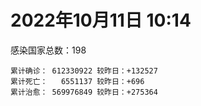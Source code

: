 
# 2022年10月11日 10:14
感染国家总数：198
```
累计确诊： 612330922 较昨日：+132527
累计死亡：   6551137 较昨日：+696
累计治愈： 569976849 较昨日：+275364
```
<div id="main" style="width:100%;height:800px;margin-bottom:10px;"></div>
<div id="second" style="width:100%;height:1000px;margin-bottom:10px;"></div>
<div id="third" style="width:100%;height:1000px;margin-bottom:10px;"></div>
<div id="last" style="width:100%;height:3000px;"></div>

<script>
import * as echarts from "echarts";
export default {
  mounted () {
    this.chart = echarts.init(document.getElementById("main"), "dark")
    this.secondChart = echarts.init(document.getElementById("second"), "dark")
    this.thirdChart = echarts.init(document.getElementById("third"), "dark")
    this.lastChart = echarts.init(document.getElementById("last"), "dark")
    var option = {
      tooltip: { trigger: "axis", axisPointer: { type: "shadow" } },
      legend: {},
      grid: { left: "3%", right: "4%", bottom: "3%", containLabel: true },
      xAxis: { type: "value" },
      yAxis: {
        type: "category", data: ["意大利","英国","韩国","德国","巴西","法国","印度","美国",]
      },
      series: [
        { name: "新增确诊", type: "bar", stack: "total", label: { show: true }, emphasis: { focus: "series" }, data: [15089,0,15476,0,1543,9373,279,16939,] }, 
        { name: "累计确诊", type: "bar", stack: "total", label: { show: true }, emphasis: { focus: "series" }, data: [22830825,23957310,24995246,33948632,34766204,35875626,44614716,98572011,] }, 
        { name: "新增死亡", type: "bar", stack: "total", label: { show: true }, emphasis: { focus: "series" }, data: [51,0,10,0,18,113,0,96,] }, 
        { name: "累计死亡", type: "bar", stack: "total", label: { show: true }, emphasis: { focus: "series" }, data: [177570,208258,28708,150535,686928,155535,528814,1087976,] }, 
        { name: "累计治愈", type: "bar", stack: "total", label: { show: true }, emphasis: { focus: "series" }, data: [22149828,24692,24536323,32636500,33926118,34817963,44057544,95773910,] },]
    }
    this.chart.setOption(option);
    var secondOption = {
      tooltip: { trigger: "axis", axisPointer: { type: "shadow" } },
      legend: {},
      grid: { left: "3%", right: "4%", bottom: "3%", containLabel: true },
      xAxis: { type: "value" },
      yAxis: {
        type: "category", data: ["墨西哥","伊朗","荷兰","阿根廷","澳大利亚","越南","西班牙","土耳其","俄罗斯","日本",]
      },
      series: [
        { name: "新增确诊", type: "bar", stack: "total", label: { show: true }, emphasis: { focus: "series" }, data: [1568,724,0,0,1292,1045,0,0,15661,13038,] }, 
        { name: "累计确诊", type: "bar", stack: "total", label: { show: true }, emphasis: { focus: "series" }, data: [7097264,7552404,8441351,9713594,10278831,11487459,13441941,16896522,21218993,21552357,] }, 
        { name: "新增死亡", type: "bar", stack: "total", label: { show: true }, emphasis: { focus: "series" }, data: [6,4,0,0,14,0,0,0,96,50,] }, 
        { name: "累计死亡", type: "bar", stack: "total", label: { show: true }, emphasis: { focus: "series" }, data: [330208,144490,22663,129958,15383,43153,114468,101179,388295,45511,] }, 
        { name: "累计治愈", type: "bar", stack: "total", label: { show: true }, emphasis: { focus: "series" }, data: [6368863,7327929,8375492,9573980,10216900,10596509,13242579,16788849,20439043,20431529,] },]
    }
    this.secondChart.setOption(secondOption);
    var thirdOption = {
      tooltip: { trigger: "axis", axisPointer: { type: "shadow" } },
      legend: {},
      grid: { left: "3%", right: "4%", bottom: "3%", containLabel: true },
      xAxis: { type: "value" },
      yAxis: {
        type: "category", data: ["以色列","泰国","马来西亚","希腊","乌克兰","奥地利","葡萄牙","哥伦比亚","波兰","印度尼西亚",]
      },
      series: [
        { name: "新增确诊", type: "bar", stack: "total", label: { show: true }, emphasis: { focus: "series" }, data: [0,2915,1241,0,0,8704,0,0,386,1195,] }, 
        { name: "累计确诊", type: "bar", stack: "total", label: { show: true }, emphasis: { focus: "series" }, data: [4668651,4685047,4856217,4975067,5177217,5260762,5501103,6308087,6315552,6446143,] }, 
        { name: "新增死亡", type: "bar", stack: "total", label: { show: true }, emphasis: { focus: "series" }, data: [0,58,3,0,0,1,0,0,0,14,] }, 
        { name: "累计死亡", type: "bar", stack: "total", label: { show: true }, emphasis: { focus: "series" }, data: [11710,32829,36403,33200,109206,20825,25075,141807,117756,158219,] }, 
        { name: "累计治愈", type: "bar", stack: "total", label: { show: true }, emphasis: { focus: "series" }, data: [4650774,4647275,4797647,4910509,5023874,5098210,5418046,6135815,5335940,6272053,] },]
    }
    this.thirdChart.setOption(thirdOption);
    var lastOption = {
      tooltip: { trigger: "axis", axisPointer: { type: "shadow" } },
      legend: {},
      grid: { left: "3%", right: "4%", bottom: "3%", containLabel: true },
      xAxis: { type: "value" },
      yAxis: {
        type: "category", data: ["朝鲜","西撒哈拉","蒙特塞拉特岛","梵蒂冈","红宝石公主号","钻石公主号","圣文森特岛","列支敦士登公国","安圭拉","圣多美和普林西比","特克斯和凯科斯群岛","圣基茨和尼维斯","乍得","塞拉利昂","利比里亚","科摩罗","几内亚比绍","安提瓜和巴布达","尼日尔","厄立特里亚","也门","冈比亚","摩纳哥","中非共和国","吉布提","多米尼克","萨摩亚","赤道几内亚","塔吉克斯坦","南苏丹","尼加拉瓜","格林纳达","直布罗陀","圣马力诺","布基纳法索","东帝汶","刚果（布）","索马里","贝宁","圣卢西亚","马里","海地","莱索托","巴哈马","几内亚","多哥","坦桑尼亚","毛里求斯","阿鲁巴","巴布亚新几内亚","安道尔","塞舌尔","加蓬","布隆迪","叙利亚","不丹","佛得角","毛里塔尼亚","苏丹","马达加斯加","斐济","伯利兹","圭亚那","斯威士兰","新喀里多尼亚","法属波利尼西亚","苏里南","科特迪瓦","马拉维","塞内加尔","刚果（金）","法属圭亚那","巴巴多斯","安哥拉","马耳他","喀麦隆","卢旺达","柬埔寨","波多黎各","牙买加","纳米比亚","乌干达","加纳","特立尼达和多巴哥","马尔代夫","阿富汗","萨尔瓦多","冰岛","吉尔吉斯斯坦","老挝","马提尼克岛","文莱","莫桑比克","乌兹别克斯坦","津巴布韦","尼日利亚","阿尔及利亚","黑山","卢森堡","博茨瓦纳","阿尔巴尼亚","赞比亚","肯尼亚","北马其顿","阿曼","波黑","亚美尼亚","洪都拉斯","卡塔尔","埃塞俄比亚","利比亚","埃及","委内瑞拉","摩尔多瓦","塞浦路斯","爱沙尼亚","巴勒斯坦","缅甸","多米尼加","科威特","斯里兰卡","巴林","巴拉圭","沙特阿拉伯","阿塞拜疆","拉脱维亚","蒙古国","乌拉圭","巴拿马","白俄罗斯","尼泊尔","厄瓜多尔","阿联酋","哥斯达黎加","玻利维亚","古巴","危地马拉","突尼斯","斯洛文尼亚","黎巴嫩","克罗地亚","立陶宛","摩洛哥","保加利亚","芬兰","哈萨克斯坦","挪威","巴基斯坦","爱尔兰","约旦","格鲁吉亚","新西兰","斯洛伐克","新加坡","孟加拉国","匈牙利","塞尔维亚","伊拉克","瑞典","丹麦","罗马尼亚","菲律宾","南非","瑞士","捷克","秘鲁","加拿大","比利时","智利",]
      },
      series: [
        { name: "新增确诊", type: "bar", stack: "total", label: { show: true }, emphasis: { focus: "series" }, data: [0,0,0,0,0,0,0,0,0,16,0,0,0,0,0,2,35,0,0,0,0,0,0,0,0,0,0,10,0,0,0,0,0,51,0,0,0,7,0,0,0,0,0,0,0,10,0,0,0,42,0,0,0,0,4,0,0,0,5,0,0,0,3,0,0,0,0,10,1,0,0,0,0,0,21,0,6,0,0,0,0,0,0,0,43,97,0,0,90,0,0,1909,0,38,94,0,6,63,0,15,9,69,7,72,0,113,697,0,839,14,0,0,0,0,0,0,0,0,0,0,4,291,0,226,15,1984,95,0,667,0,25,0,342,0,0,1,94,0,797,0,43,57,10,1414,0,0,122,0,0,0,0,0,55,4719,367,0,1858,296,0,2612,744,2126,134,0,281,0,0,0,2282,] }, 
        { name: "累计确诊", type: "bar", stack: "total", label: { show: true }, emphasis: { focus: "series" }, data: [1,10,11,29,620,712,2298,3026,3866,6252,6380,6541,7590,7751,7974,8473,8831,9098,9931,10180,11939,12508,14717,14957,15690,15760,15941,17040,17786,17823,18491,19536,20095,21053,21631,23253,24837,27223,27782,29550,32697,33756,34490,37318,37950,39199,39513,40519,42914,45133,46275,47141,48713,50225,57325,62095,62389,62920,63344,66687,68244,68884,71383,73436,74179,76703,81114,87438,88047,88506,92934,94073,102580,103131,114887,121652,132518,137936,151732,151931,169253,169396,169685,183824,185125,200469,201785,205823,206250,216002,221618,229665,230312,244334,257749,265816,270713,281268,294753,326344,332503,333624,338506,343391,398424,399184,444482,456664,458391,493698,507010,515645,544964,590752,590783,603185,620757,625497,645952,660667,670873,683773,717039,817838,822186,939146,983610,986446,988280,994037,999911,1006070,1031179,1072807,1108702,1111238,1129542,1145829,1203345,1216638,1238160,1257011,1265103,1266241,1312634,1394002,1463093,1573081,1666048,1746997,1780691,1800602,1847301,1957916,2030090,2107907,2379620,2460868,2601153,3120926,3276020,3969987,4021386,4109154,4127207,4148587,4270891,4566207,4655058,] }, 
        { name: "新增死亡", type: "bar", stack: "total", label: { show: true }, emphasis: { focus: "series" }, data: [0,0,0,0,0,0,0,0,0,0,0,0,0,0,0,0,1,0,0,0,0,0,0,0,0,0,0,0,0,0,0,0,0,0,0,0,0,0,0,0,0,0,0,0,0,0,0,0,0,0,0,0,0,0,0,0,0,0,0,0,0,0,0,0,0,0,0,0,0,0,0,0,0,0,0,0,0,0,0,0,0,0,0,0,0,1,0,0,0,0,0,0,0,0,0,0,0,0,0,1,1,0,0,4,0,3,9,0,0,0,0,0,0,0,0,0,0,0,0,0,0,1,0,1,0,1,0,0,3,0,0,0,0,0,0,0,3,0,6,0,15,4,0,11,0,0,0,0,0,0,0,0,3,3,3,0,7,0,0,20,8,33,0,0,6,0,0,0,14,] }, 
        { name: "累计死亡", type: "bar", stack: "total", label: { show: true }, emphasis: { focus: "series" }, data: [1,1,1,0,10,13,12,59,12,77,36,46,193,126,294,161,176,146,312,103,2158,372,63,113,189,74,29,183,125,138,225,237,108,118,387,138,386,1361,163,404,742,857,706,833,455,286,845,1027,227,668,155,169,306,38,3163,21,410,995,4962,1410,878,686,1281,1422,314,649,1385,826,2682,1968,1443,410,560,1917,806,1935,1467,3056,2609,3320,4065,3628,1459,4224,308,7807,4230,213,2991,758,1044,225,2222,1637,5604,3155,6881,2782,1130,2790,3589,4017,5678,9548,4260,16154,8700,10996,682,7572,6437,24613,5818,11858,1187,2692,5404,19464,4384,2564,16768,1521,19595,9369,9927,6013,2179,7495,8505,7118,12018,35900,2346,8913,22237,8530,19836,29254,6842,10684,16980,9344,16278,37758,6149,13692,4121,30620,7922,14122,16900,3013,20481,1632,29384,47576,17093,25356,20243,7141,67084,63297,102194,14192,41240,216755,45394,32716,61339,] }, 
        { name: "累计治愈", type: "bar", stack: "total", label: { show: true }, emphasis: { focus: "series" }, data: [0,9,2,29,0,699,2233,2948,3849,6159,6321,6482,4874,4393,7659,8312,8310,8923,8890,10069,9124,12028,14591,14536,15427,15673,1605,16707,17264,17335,4225,19248,16579,20692,21143,23102,24006,13182,27464,29095,31812,31410,25980,36173,37034,38762,183,38857,42438,43982,46053,46446,48307,49863,54141,61564,61916,61819,57437,65267,66305,68141,70039,71973,73847,33500,49626,86566,84966,86417,83521,11254,101812,101155,113391,118616,131027,134805,129614,99392,164813,100431,167712,176317,163687,178858,179410,75685,196406,7660,0,222140,227964,241486,251737,259043,182343,277581,287707,322955,327228,329541,332810,333504,384669,376654,432811,132498,454470,472005,500528,442182,538583,504142,581194,524990,614914,597898,641157,657113,654006,679798,697361,804679,811727,918670,980547,977955,978903,985592,987324,967728,1010245,860711,1057096,1102630,1109548,983630,1165014,1087587,1216994,1229124,1248693,1217008,1279871,1379226,1457792,1538689,1651603,1731007,1637293,1787362,1821102,1869501,1970639,2025292,2326384,2435048,2555407,3100433,3194971,3880676,3912506,4035920,4065316,3925377,4160209,4467935,4578602,] },]
    }
    this.lastChart.setOption(lastOption);

    window.onresize = () => {
      this.chart.resize()
      this.secondChart.resize()
      this.thirdChart.resize()
      this.lastChart.resize()
    }
  }
};
</script>

|国家|新增确诊|累计确诊|新增死亡|累计死亡|累计治愈|
|:--:|---:|---:|---:|---:|---:|
|美国|16939|98572011|96|1087976|95773910|
|印度|279|44614716|0|528814|44057544|
|法国|9373|35875626|113|155535|34817963|
|巴西|1543|34766204|18|686928|33926118|
|德国|0|33948632|0|150535|32636500|
|韩国|15476|24995246|10|28708|24536323|
|英国|0|23957310|0|208258|24692|
|意大利|15089|22830825|51|177570|22149828|
|日本|13038|21552357|50|45511|20431529|
|俄罗斯|15661|21218993|96|388295|20439043|
|土耳其|0|16896522|0|101179|16788849|
|西班牙|0|13441941|0|114468|13242579|
|越南|1045|11487459|0|43153|10596509|
|澳大利亚|1292|10278831|14|15383|10216900|
|阿根廷|0|9713594|0|129958|9573980|
|荷兰|0|8441351|0|22663|8375492|
|伊朗|724|7552404|4|144490|7327929|
|墨西哥|1568|7097264|6|330208|6368863|
|印度尼西亚|1195|6446143|14|158219|6272053|
|波兰|386|6315552|0|117756|5335940|
|哥伦比亚|0|6308087|0|141807|6135815|
|葡萄牙|0|5501103|0|25075|5418046|
|奥地利|8704|5260762|1|20825|5098210|
|乌克兰|0|5177217|0|109206|5023874|
|希腊|0|4975067|0|33200|4910509|
|马来西亚|1241|4856217|3|36403|4797647|
|泰国|2915|4685047|58|32829|4647275|
|以色列|0|4668651|0|11710|4650774|
|智利|2282|4655058|14|61339|4578602|
|比利时|0|4566207|0|32716|4467935|
|加拿大|0|4270891|0|45394|4160209|
|秘鲁|0|4148587|0|216755|3925377|
|捷克|281|4127207|6|41240|4065316|
|瑞士|0|4109154|0|14192|4035920|
|南非|134|4021386|0|102194|3912506|
|菲律宾|2126|3969987|33|63297|3880676|
|罗马尼亚|744|3276020|8|67084|3194971|
|丹麦|2612|3120926|20|7141|3100433|
|瑞典|0|2601153|0|20243|2555407|
|伊拉克|296|2460868|0|25356|2435048|
|塞尔维亚|1858|2379620|7|17093|2326384|
|匈牙利|0|2107907|0|47576|2025292|
|孟加拉国|367|2030090|3|29384|1970639|
|新加坡|4719|1957916|3|1632|1869501|
|斯洛伐克|55|1847301|3|20481|1821102|
|新西兰|0|1800602|0|3013|1787362|
|格鲁吉亚|0|1780691|0|16900|1637293|
|约旦|0|1746997|0|14122|1731007|
|爱尔兰|0|1666048|0|7922|1651603|
|巴基斯坦|0|1573081|0|30620|1538689|
|挪威|122|1463093|0|4121|1457792|
|哈萨克斯坦|0|1394002|0|13692|1379226|
|芬兰|0|1312634|0|6149|1279871|
|保加利亚|1414|1266241|11|37758|1217008|
|摩洛哥|10|1265103|0|16278|1248693|
|立陶宛|57|1257011|4|9344|1229124|
|克罗地亚|43|1238160|15|16980|1216994|
|黎巴嫩|0|1216638|0|10684|1087587|
|斯洛文尼亚|797|1203345|6|6842|1165014|
|突尼斯|0|1145829|0|29254|983630|
|危地马拉|94|1129542|3|19836|1109548|
|古巴|1|1111238|0|8530|1102630|
|玻利维亚|0|1108702|0|22237|1057096|
|哥斯达黎加|0|1072807|0|8913|860711|
|阿联酋|342|1031179|0|2346|1010245|
|厄瓜多尔|0|1006070|0|35900|967728|
|尼泊尔|25|999911|0|12018|987324|
|白俄罗斯|0|994037|0|7118|985592|
|巴拿马|667|988280|3|8505|978903|
|乌拉圭|0|986446|0|7495|977955|
|蒙古国|95|983610|0|2179|980547|
|拉脱维亚|1984|939146|1|6013|918670|
|阿塞拜疆|15|822186|0|9927|811727|
|沙特阿拉伯|226|817838|1|9369|804679|
|巴拉圭|0|717039|0|19595|697361|
|巴林|291|683773|1|1521|679798|
|斯里兰卡|4|670873|0|16768|654006|
|科威特|0|660667|0|2564|657113|
|多米尼加|0|645952|0|4384|641157|
|缅甸|0|625497|0|19464|597898|
|巴勒斯坦|0|620757|0|5404|614914|
|爱沙尼亚|0|603185|0|2692|524990|
|塞浦路斯|0|590783|0|1187|581194|
|摩尔多瓦|0|590752|0|11858|504142|
|委内瑞拉|0|544964|0|5818|538583|
|埃及|0|515645|0|24613|442182|
|利比亚|0|507010|0|6437|500528|
|埃塞俄比亚|14|493698|0|7572|472005|
|卡塔尔|839|458391|0|682|454470|
|洪都拉斯|0|456664|0|10996|132498|
|亚美尼亚|697|444482|9|8700|432811|
|波黑|113|399184|3|16154|376654|
|阿曼|0|398424|0|4260|384669|
|北马其顿|72|343391|4|9548|333504|
|肯尼亚|7|338506|0|5678|332810|
|赞比亚|69|333624|0|4017|329541|
|阿尔巴尼亚|9|332503|1|3589|327228|
|博茨瓦纳|15|326344|1|2790|322955|
|卢森堡|0|294753|0|1130|287707|
|黑山|63|281268|0|2782|277581|
|阿尔及利亚|6|270713|0|6881|182343|
|尼日利亚|0|265816|0|3155|259043|
|津巴布韦|94|257749|0|5604|251737|
|乌兹别克斯坦|38|244334|0|1637|241486|
|莫桑比克|0|230312|0|2222|227964|
|文莱|1909|229665|0|225|222140|
|马提尼克岛|0|221618|0|1044|0|
|老挝|0|216002|0|758|7660|
|吉尔吉斯斯坦|90|206250|0|2991|196406|
|冰岛|0|205823|0|213|75685|
|萨尔瓦多|0|201785|0|4230|179410|
|阿富汗|97|200469|1|7807|178858|
|马尔代夫|43|185125|0|308|163687|
|特立尼达和多巴哥|0|183824|0|4224|176317|
|加纳|0|169685|0|1459|167712|
|乌干达|0|169396|0|3628|100431|
|纳米比亚|0|169253|0|4065|164813|
|牙买加|0|151931|0|3320|99392|
|波多黎各|0|151732|0|2609|129614|
|柬埔寨|0|137936|0|3056|134805|
|卢旺达|6|132518|0|1467|131027|
|喀麦隆|0|121652|0|1935|118616|
|马耳他|21|114887|0|806|113391|
|安哥拉|0|103131|0|1917|101155|
|巴巴多斯|0|102580|0|560|101812|
|法属圭亚那|0|94073|0|410|11254|
|刚果（金）|0|92934|0|1443|83521|
|塞内加尔|0|88506|0|1968|86417|
|马拉维|1|88047|0|2682|84966|
|科特迪瓦|10|87438|0|826|86566|
|苏里南|0|81114|0|1385|49626|
|法属波利尼西亚|0|76703|0|649|33500|
|新喀里多尼亚|0|74179|0|314|73847|
|斯威士兰|0|73436|0|1422|71973|
|圭亚那|3|71383|0|1281|70039|
|伯利兹|0|68884|0|686|68141|
|斐济|0|68244|0|878|66305|
|马达加斯加|0|66687|0|1410|65267|
|苏丹|5|63344|0|4962|57437|
|毛里塔尼亚|0|62920|0|995|61819|
|佛得角|0|62389|0|410|61916|
|不丹|0|62095|0|21|61564|
|叙利亚|4|57325|0|3163|54141|
|布隆迪|0|50225|0|38|49863|
|加蓬|0|48713|0|306|48307|
|塞舌尔|0|47141|0|169|46446|
|安道尔|0|46275|0|155|46053|
|巴布亚新几内亚|42|45133|0|668|43982|
|阿鲁巴|0|42914|0|227|42438|
|毛里求斯|0|40519|0|1027|38857|
|坦桑尼亚|0|39513|0|845|183|
|多哥|10|39199|0|286|38762|
|几内亚|0|37950|0|455|37034|
|巴哈马|0|37318|0|833|36173|
|莱索托|0|34490|0|706|25980|
|海地|0|33756|0|857|31410|
|马里|0|32697|0|742|31812|
|圣卢西亚|0|29550|0|404|29095|
|贝宁|0|27782|0|163|27464|
|索马里|7|27223|0|1361|13182|
|刚果（布）|0|24837|0|386|24006|
|东帝汶|0|23253|0|138|23102|
|布基纳法索|0|21631|0|387|21143|
|圣马力诺|51|21053|0|118|20692|
|直布罗陀|0|20095|0|108|16579|
|格林纳达|0|19536|0|237|19248|
|尼加拉瓜|0|18491|0|225|4225|
|南苏丹|0|17823|0|138|17335|
|塔吉克斯坦|0|17786|0|125|17264|
|赤道几内亚|10|17040|0|183|16707|
|萨摩亚|0|15941|0|29|1605|
|多米尼克|0|15760|0|74|15673|
|吉布提|0|15690|0|189|15427|
|中非共和国|0|14957|0|113|14536|
|摩纳哥|0|14717|0|63|14591|
|冈比亚|0|12508|0|372|12028|
|也门|0|11939|0|2158|9124|
|厄立特里亚|0|10180|0|103|10069|
|尼日尔|0|9931|0|312|8890|
|安提瓜和巴布达|0|9098|0|146|8923|
|几内亚比绍|35|8831|1|176|8310|
|科摩罗|2|8473|0|161|8312|
|利比里亚|0|7974|0|294|7659|
|塞拉利昂|0|7751|0|126|4393|
|乍得|0|7590|0|193|4874|
|圣基茨和尼维斯|0|6541|0|46|6482|
|特克斯和凯科斯群岛|0|6380|0|36|6321|
|圣多美和普林西比|16|6252|0|77|6159|
|安圭拉|0|3866|0|12|3849|
|列支敦士登公国|0|3026|0|59|2948|
|圣文森特岛|0|2298|0|12|2233|
|钻石公主号|0|712|0|13|699|
|红宝石公主号|0|620|0|10|0|
|梵蒂冈|0|29|0|0|29|
|蒙特塞拉特岛|0|11|0|1|2|
|西撒哈拉|0|10|0|1|9|
|朝鲜|0|1|0|1|0|

